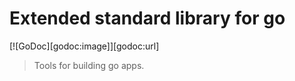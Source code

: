 # Extended standard library for go
[![GoDoc][godoc:image]][godoc:url]

> Tools for building go apps.


